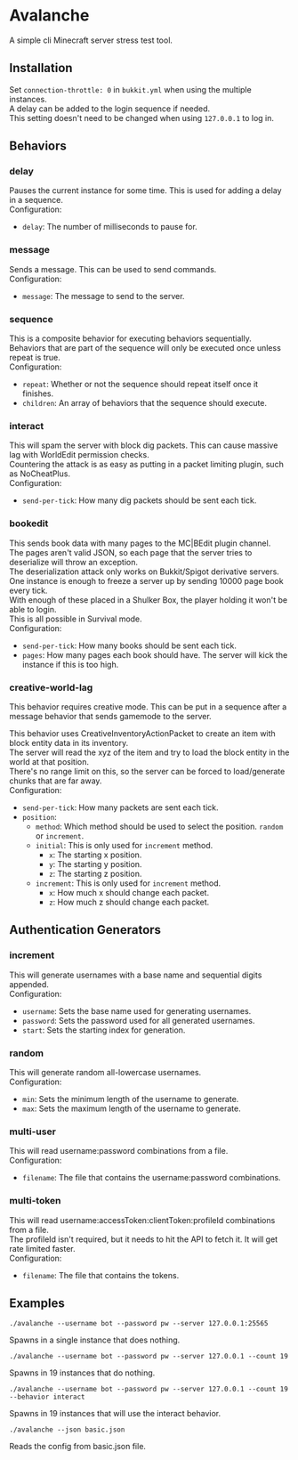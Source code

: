 # Avalanche  
A simple cli Minecraft server stress test tool.  

## Installation  
Set `connection-throttle: 0` in `bukkit.yml` when using the multiple instances.  
A delay can be added to the login sequence if needed.  
This setting doesn't need to be changed when using `127.0.0.1` to log in. 

## Behaviors  
### delay  
Pauses the current instance for some time. This is used for adding a delay in a sequence.  
Configuration:  
- `delay`: The number of milliseconds to pause for.  

### message  
Sends a message. This can be used to send commands.  
Configuration:
- `message`: The message to send to the server.  

### sequence  
This is a composite behavior for executing behaviors sequentially.  
Behaviors that are part of the sequence will only be executed once unless repeat is true.  
Configuration:
- `repeat`: Whether or not the sequence should repeat itself once it finishes.  
- `children`: An array of behaviors that the sequence should execute.  

### interact
This will spam the server with block dig packets. This can cause massive lag with WorldEdit permission checks.  
Countering the attack is as easy as putting in a packet limiting plugin, such as NoCheatPlus.  
Configuration:  
- `send-per-tick`: How many dig packets should be sent each tick.  

### bookedit
This sends book data with many pages to the MC|BEdit plugin channel.  
The pages aren't valid JSON, so each page that the server tries to deserialize will throw an exception.  
The deserialization attack only works on Bukkit/Spigot derivative servers.  
One instance is enough to freeze a server up by sending 10000 page book every tick.  
With enough of these placed in a Shulker Box, the player holding it won't be able to login.  
This is all possible in Survival mode.  
Configuration:  
- `send-per-tick`: How many books should be sent each tick.  
- `pages`: How many pages each book should have. The server will kick the instance if this is too high.  

### creative-world-lag  
This behavior requires creative mode. This can be put in a sequence after a message behavior that sends gamemode to the server.  
  
This behavior uses CreativeInventoryActionPacket to create an item with block entity data in its inventory.  
The server will read the xyz of the item and try to load the block entity in the world at that position.  
There's no range limit on this, so the server can be forced to load/generate chunks that are far away.  
Configuration:
- `send-per-tick`: How many packets are sent each tick.
- `position`:
  - `method`: Which method should be used to select the position. `random` or `increment`.  
  - `initial`: This is only used for `increment` method. 
    - `x`: The starting x position.
    - `y`: The starting y position.
    - `z`: The starting z position.
  - `increment`: This is only used for `increment` method.
    - `x`: How much x should change each packet.
    - `z`: How much z should change each packet.  

## Authentication Generators  
### increment
This will generate usernames with a base name and sequential digits appended.  
Configuration:
- `username`: Sets the base name used for generating usernames.
- `password`: Sets the password used for all generated usernames.
- `start`: Sets the starting index for generation.

### random
This will generate random all-lowercase usernames.  
Configuration:
- `min`: Sets the minimum length of the username to generate.
- `max`: Sets the maximum length of the username to generate.

### multi-user
This will read username:password combinations from a file.  
Configuration:
- `filename`: The file that contains the username:password combinations.

### multi-token
This will read username:accessToken:clientToken:profileId combinations from a file.  
The profileId isn't required, but it needs to hit the API to fetch it. It will get rate limited faster.  
Configuration:
- `filename`: The file that contains the tokens.

## Examples  
```
./avalanche --username bot --password pw --server 127.0.0.1:25565
```
Spawns in a single instance that does nothing.  

```
./avalanche --username bot --password pw --server 127.0.0.1 --count 19
```
Spawns in 19 instances that do nothing.  

```
./avalanche --username bot --password pw --server 127.0.0.1 --count 19 --behavior interact
```
Spawns in 19 instances that will use the interact behavior.

```
./avalanche --json basic.json
```
Reads the config from basic.json file.
